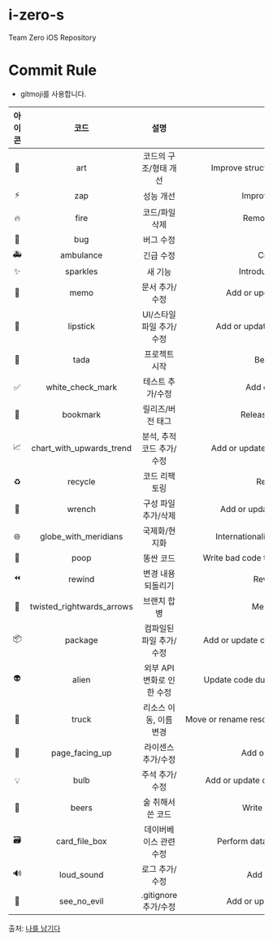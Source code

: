 # i-zero-s
Team Zero iOS Repository



# Commit  Rule 
- gitmoji를 사용합니다.  

|아이콘|코드|설명|원문|헤더 텍스트|
| :----------: | :----------: | :----------: | :----------: | :----------: |  
|🎨|art|코드의 구조/형태 개선| Improve structure / format of the code.|[style]|
|⚡️|zap|성능 개선|Improve performance.|[improve]|
|🔥|fire|코드/파일 삭제|Remove code or files.|[remove]|
|🐛|bug|버그 수정|Fix a bug.|[bug]|
|🚑|ambulance|긴급 수정|Critical hotfix.|[hotfix]|
|✨|sparkles|새 기능|Introduce new features.|[feature]|
|📝|memo|문서 추가/수정|Add or update documentation.|[docs]|
|💄|lipstick|UI/스타일 파일 추가/수정|Add or update the UI and style files.|[layout]|
|🎉|tada|프로젝트 시작|Begin a project.|[initial]|
|✅|white_check_mark|테스트 추가/수정|Add or update tests.|[test]|
|🔖|bookmark|릴리즈/버전 태그|Release / Version tags.|[release]|
|📈|chart_with_upwards_trend|분석, 추적 코드 추가/수정|Add or update analytics or track code.|[analytics]|
|♻️|recycle|코드 리팩토링|Refactor code.|[refactor]|
|🔧|wrench|구성 파일 추가/삭제|Add or update configuration files.|[add]|
|🌐|globe_with_meridians|국제화/현지화|Internationalization and localization.|[localize]|
|💩|poop|똥싼 코드|Write bad code that needs to be improved.|[poop]|
|⏪|rewind|변경 내용 되돌리기|Revert changes.|[revert]|
|🔀|twisted_rightwards_arrows|브랜치 합병|Merge branches.|[merge]|
|📦|package|컴파일된 파일 추가/수정|Add or update compiled files or packages.|
|👽|alien|외부 API 변화로 인한 수정|Update code due to external API changes.|
|🚚|truck|리소스 이동, 이름 변경|Move or rename resources (e.g.: files paths routes).|
|📄|page_facing_up|라이센스 추가/수정|Add or update license.|
|💡|bulb|주석 추가/수정|Add or update comments in source code.|[comment]|
|🍻|beers|술 취해서 쓴 코드|Write code drunkenly.|[beer]|
|🗃|card_file_box|데이버베이스 관련 수정|Perform database related changes.|[database]|
|🔊|loud_sound|로그 추가/수정|Add or update logs.|[log]|
|🙈|see_no_evil|.gitignore 추가/수정|Add or update a .gitignore file.|[gitignore]|

출처: [나를 남기다](https://treasurebear.tistory.com/70)